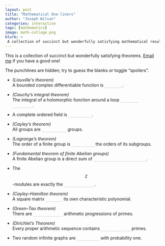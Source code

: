```yaml
---
layout: post
title: "Mathematical One-liners"
author: "Joseph Wilson"
categories: interactive
tags: [mathematics]
image: math-collage.png
blurb: >
 A collection of succinct but wonderfully satisfying mathematical results.
---
```


<script>
function toggleSpoilers() {
	let classes = document.body.classList
	if (classes.contains("spoiled")) {
		classes.remove("spoiled")
	} else {
		classes.add("spoiled")
	}
}
</script>

<style>
.spoiler {
	transition: 1s;
	color: transparent;
	border-bottom: 1px dashed #0005;
}

.spoiler:hover, .spoiled .spoiler {
	color: inherit;
	border-bottom: 1px dashed transparent;
}
</style>

This is a collection of succinct but wonderfully satisfying theorems.
[Email me](mailto:joseph.wilson@sms.vuw.ac.nz) if you have a good one!

The punchlines are hidden; try to guess the blanks or <a onclick="toggleSpoilers()">toggle “spoilers”</a>.


- *(Liouville's theorem)* <br>
	A bounded complex differentiable function is <span class="spoiler">constant</span>.

- *(Cauchy’s integral theorem)* <br>
	The integral of a holomorphic function around a loop <span class="spoiler">vanishes identically</span>.

- A complete ordered field is <span class="spoiler">the real line</span>.

- *(Cayley’s theorem)* <br>
	All groups are <span class="spoiler">permutation</span> groups.

- *(Lagrange’s theorem)* <br>
	The order of a finite group is <span class="spoiler">divisible by</span> the orders of its subgroups.

- *(Fundamental theorem of finite Abelian groups)* <br>
	A finite Abelian group is a direct sum of <span class="spoiler">prime-order cyclic groups</span>.

- The $$ℤ$$-modules are exactly the <span class="spoiler">Abelian groups</span>.

- *(Cayley–Hamilton theorem)* <br>
	A square matrix <span class="spoiler">satisfies</span> its own characteristic polynomial.

- *(Green–Tao theorem)* <br>
	There are <span class="spoiler">arbitrarily long</span> arithmetic progressions of primes.

- *(Dirichlet’s Theorem)* <br>
	Every proper arithmetic sequence contains <span class="spoiler">infinitely many</span> primes.

- Two random infinite graphs are <span class="spoiler">isomorphic</span> with probability one.